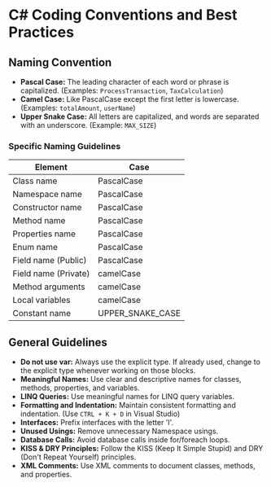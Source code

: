 # C# Coding Conventions and Best Practices

## Naming Convention

- **Pascal Case:** The leading character of each word or phrase is capitalized. (Examples: `ProcessTransaction`, `TaxCalculation`)
- **Camel Case:** Like PascalCase except the first letter is lowercase. (Examples: `totalAmount`, `userName`)
- **Upper Snake Case:** All letters are capitalized, and words are separated with an underscore. (Example: `MAX_SIZE`)

### Specific Naming Guidelines

| Element            | Case               |
|--------------------|--------------------|
| Class name         | PascalCase         |
| Namespace name     | PascalCase         |
| Constructor name   | PascalCase         |
| Method name        | PascalCase         |
| Properties name    | PascalCase         |
| Enum name          | PascalCase         |
| Field name (Public)| PascalCase         |
| Field name (Private)| camelCase         |
| Method arguments   | camelCase          |
| Local variables    | camelCase          |
| Constant name      | UPPER_SNAKE_CASE   |

## General Guidelines

- **Do not use var:** Always use the explicit type. If already used, change to the explicit type whenever working on those blocks.
- **Meaningful Names:** Use clear and descriptive names for classes, methods, properties, and variables.
- **LINQ Queries:** Use meaningful names for LINQ query variables.
- **Formatting and Indentation:** Maintain consistent formatting and indentation. (Use `CTRL + K + D` in Visual Studio)
- **Interfaces:** Prefix interfaces with the letter 'I'.
- **Unused Usings:** Remove unnecessary Namespace usings.
- **Database Calls:** Avoid database calls inside for/foreach loops.
- **KISS & DRY Principles:** Follow the KISS (Keep It Simple Stupid) and DRY (Don't Repeat Yourself) principles.
- **XML Comments:** Use XML comments to document classes, methods, and properties.

